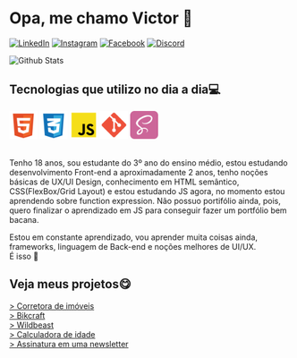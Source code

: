 # Opa, me chamo Victor 🤙
[![LinkedIn](https://img.shields.io/badge/LinkedIn-0077B5?style=for-the-badge&logo=linkedin&logoColor=white)](https://www.linkedin.com/in/victor-pagliuso-232458252/)
[![Instagram](https://img.shields.io/badge/Instagram-E4405F?style=for-the-badge&logo=instagram&logoColor=white)](https://www.instagram.com/victor.pagliuso/)
[![Facebook](https://img.shields.io/badge/Facebook-1877F2?style=for-the-badge&logo=facebook&logoColor=white)](https://www.facebook.com/profile.php?id=100091907450274)
[![Discord](https://img.shields.io/badge/Discord-7289DA?style=for-the-badge&logo=discord&logoColor=white)](https://discordapp.com/users/969596000127844434)

![Github Stats](https://github-readme-stats.vercel.app/api?username=Victorhumbert&show_icons=true&theme=dracula&count_private=true)


## Tecnologias que utilizo no dia a dia💻
<div>
    <img alt="HTML" src="/html.svg" width="50px" heigth="50px">
    <img alt="CSS" src="/css.svg" width="50px" heigth="50px">
    <img alt="JavaScript" src="/js.svg" width="50px" heigth="50px">
    <img alt="Git" src="/git.svg" width="50px" heigth="50px">
    <img alt="SASS" src="/sass.svg" width="50px" heigth="50px">
</div>

<div><br>
<p>Tenho 18 anos, sou estudante do 3º ano do ensino médio, estou estudando desenvolvimento Front-end a aproximadamente 2 anos, tenho noções básicas de UX/UI Design, conhecimento em HTML semântico, CSS(FlexBox/Grid Layout) e estou estudando JS agora, no momento estou aprendendo sobre function expression. Não possuo portifólio ainda, pois, quero finalizar o aprendizado em JS para conseguir fazer um portfólio bem bacana.

Estou em constante aprendizado, vou aprender muita coisas ainda, frameworks, linguagem de Back-end e noções melhores de UI/UX. <br>
É isso 🤟</p>
</div>

## Veja meus projetos😋
[> Corretora de imóveis](https://lekaruizcorretora.com)<br>
[> Bikcraft](https://victorhumbert.github.io/bikcraft/)<br>
[> Wildbeast](https://victorhumbert.github.io/Wildbeast/)<br>
[> Calculadora de idade](https://victorhumbert.github.io/age-calculator-app-main/)<br>
[> Assinatura em uma newsletter](https://victorhumbert.github.io/newsletter-sign-up-with-success-message-main/)<br>

